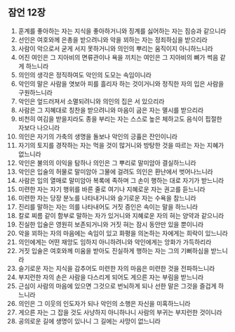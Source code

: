 ## 잠언 12장

1. 훈계를 좋아하는 자는 지식을 좋아하거니와 징계를 싫어하는 자는 짐승과 같으니라
2. 선인은 여호와께 은총을 받으려니와 악을 꾀하는 자는 정죄하심을 받으리라
3. 사람이 악으로서 굳게 서지 못하거니와 의인의 뿌리는 움직이지 아니하느니라
4. 어진 여인은 그 지아비의 면류관이나 욕을 끼치는 여인은 그 지아비의 뼈가 썩음 같게 하느니라
5. 의인의 생각은 정직하여도 악인의 도모는 속임이니라
6. 악인의 말은 사람을 엿보아 피를 흘리자 하는 것이거니와 정직한 자의 입은 사람을 구원하느니라
7. 악인은 엎드러져서 소멸되려니와 의인의 집은 서 있으리라
8. 사람은 그 지혜대로 칭찬을 받으려니와 마음이 굽은 자는 멸시를 받으리라
9. 비천히 여김을 받을지라도 종을 부리는 자는 스스로 높은 체하고도 음식이 핍절한 자보다 나으니라
10. 의인은 자기의 가축의 생명을 돌보나 악인의 긍휼은 잔인이니라
11. 자기의 토지를 경작하는 자는 먹을 것이 많거니와 방탕한 것을 따르는 자는 지혜가 없느니라
12. 악인은 불의의 이익을 탐하나 의인은 그 뿌리로 말미암아 결실하느니라
13. 악인은 입술의 허물로 말미암아 그물에 걸려도 의인은 환난에서 벗어나느니라
14. 사람은 입의 열매로 말미암아 복록에 족하며 그 손이 행하는 대로 자기가 받느니라
15. 미련한 자는 자기 행위를 바른 줄로 여기나 지혜로운 자는 권고를 듣느니라
16. 미련한 자는 당장 분노를 나타내거니와 슬기로운 자는 수욕을 참느니라
17. 진리를 말하는 자는 의를 나타내어도 거짓 증인은 속이는 말을 하느니라
18. 칼로 찌름 같이 함부로 말하는 자가 있거니와 지혜로운 자의 혀는 양약과 같으니라
19. 진실한 입술은 영원히 보존되거니와 거짓 혀는 잠시 동안만 있을 뿐이니라
20. 악을 꾀하는 자의 마음에는 속임이 있고 화평을 의논하는 자에게는 희락이 있느니라
21. 의인에게는 어떤 재앙도 임하지 아니하려니와 악인에게는 앙화가 가득하리라
22. 거짓 입술은 여호와께 미움을 받아도 진실하게 행하는 자는 그의 기뻐하심을 받느니라
23. 슬기로운 자는 지식을 감추어도 미련한 자의 마음은 미련한 것을 전파하느니라
24. 부지런한 자의 손은 사람을 다스리게 되어도 게으른 자는 부림을 받느니라
25. 근심이 사람의 마음에 있으면 그것으로 번뇌하게 되나 선한 말은 그것을 즐겁게 하느니라
26. 의인은 그 이웃의 인도자가 되나 악인의 소행은 자신을 미혹하느니라
27. 게으른 자는 그 잡을 것도 사냥하지 아니하나니 사람의 부귀는 부지런한 것이니라
28. 공의로운 길에 생명이 있나니 그 길에는 사망이 없느니라